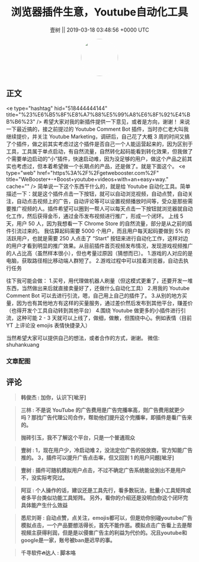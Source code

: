 <h1 align="center">浏览器插件生意，Youtube自动化工具</h1>




<p align="center">
    <a>壹树 || 2019-03-18 03:48:56 &#43;0000 UTC</a>
</p>

<div align="center">
    <img src="https://images.zsxq.com/Fsq9FGqr0sJ_wXToibsA8GVJ47u_?e=1590940799&amp;token=kIxbL07-8jAj8w1n4s9zv64FuZZNEATmlU_Vm6zD:T6psMRO0HZX3j0qAb-fNIw2j2wQ=" width="100" height="100" style="border:1px solid;border-radius:50%; color:#ffffff"/>
</div>




## 正文

<div>
&lt;e type=&#34;hashtag&#34; hid=&#34;518444444144&#34; title=&#34;%23%E6%B5%8F%E8%A7%88%E5%99%A8%E6%8F%92%E4%BB%B6%23&#34; /&gt; 
希望大家对我的新插件提供一下意见，或者是方向，谢谢！
来说一下最近搞的，接之前提过的 Youtube Comment Bot 插件，当时亦仁老大叫我继续提价，并关注 Youtube Marketing，调研后，自己花了大概 3 周的时间又搞了个插件，做之前其实考虑过这个插件是否自己一个人能运营起来的，因为区别于工具，工具属于单点启动，有自然流量，自然转化起码能看到转化效果，但我做了个需要单边启动的“小”插件，快速启动难，因为没足够的用户，做这个产品之前其实也考虑过，但本着希望做一个长期点的产品，还是做了。就是下面这个。
&lt;e type=&#34;web&#34; href=&#34;https%3A%2F%2Fgetwebooster.com%2F&#34; title=&#34;WeBooster&#43;-&#43;Boost&#43;youtube&#43;videos&#43;with&#43;an&#43;easy&#43;way.&#34; cache=&#34;&#34; /&gt;
简单说一下这个东西干什么的，就是给 Youtube 自动化工具。简单描述一下：就是这个插件点击一下按钮，就可以自动浏览视频，自动点赞，自动关注，自动点击视频上的广告，自动评论等可以设置视频播放时间等，受众是那些需要推广视频的人。插件希望可以圈到一帮人可以每天点击一下按钮就浏览器就自动化工作，然后获得金币，通过金币发布视频进行推广，形成一个闭环。
上线 5 天，用户 50 人，因为我想看一下 Chrome Store 的自然流量，部分是从之前的插件引流过来的。
我估算起码需要 5000 个用户，而且用户每天起码要做到 5% 的活跃用户，也就是需要 250 人点击了 “Start” 按钮来进行自动化工作，这样对边的用户才看到明显的推广效果。从目前插件首页视频发布情况，发现游戏视频推广的人占比高（虽然样本很小），但也考量过原因（猜想而已）。
1.游戏的人对应的是电脑，获取路径相比移动端人群短了。
2.游戏过程中可以挂着浏览器，自动去执行任务

往下我可能会做：
1.买号，用代理做机器人刷量（但这模式更重了，还要开发一堆东西，当然做出来后就直接卖量好了，还做什么自动化工具）
2.用我的 Youtube Comment Bot 可以去进行引流，嗯，自己用上自己的插件了。
3.从别的地方买量，因为也有其他地方有这样的买量服务，通过差价然后发布到其他平台，赚差价（也得开发个工具自动转到其他平台）
4.围绕 Youtube 做更多的小插件进行引流，这种可能 2 - 3 天就可以上线了，做细，做散，但围绕中心。例如表情（目前YT 上评论没 emojis 表情快捷录入）

当然希望大家可以提供自己的想法，或者合作的方式，谢谢。
微信: shuhankuang
</div>

### 文章配图

<div class="image" align="center">

</div>


## 评论

<div align="left">
<div>

<blockquote >
<span> <strong>韩俊杰 : 加你，认识下[呲牙] </strong></span>
</blockquote>

<blockquote >
<span> <strong>三林 : 不是说 YouTube 的广告费用是广告完播率高，则广告费用就更少吗？那找广告代理公司合作，帮助他们提升这个完播率，即插件是看广告来的。 

抛砖引玉，我不了解这个平台，只是一个普通观众 </strong></span>
</blockquote>

<blockquote >
<span> <strong>壹树 : 1，现在用户少，冷启动难
2，没法定位广告的投放商，官方知能广告推的。
3，插件可以提升广告点击率，但又回到 1 的用户问题[呲牙] </strong></span>
</blockquote>

<blockquote >
<span> <strong>壹树 : 插件可随机模拟用户点击，不过不确定广告系统能设別出不是用户不，没实际考究过。 </strong></span>
</blockquote>

<blockquote >
<span> <strong>阿豆 : 个人操作的话，建议还是工具先行，看多数玩法，批量小工具矩阵或者多平台类似功能工具矩阵。
另外，看你的介绍还是没明白你这个闭环完具体能产生什么效益 </strong></span>
</blockquote>

<blockquote >
<span> <strong>悉尼刘哥 : 自动点赞，点关注，emojis都可以，但是劝你别碰youtube广告模拟点击，一个产品要想活得长，首先不能作恶。模拟点击广告看上去是帮视频主获得利润，但是是以侵害广告主的利益为代价的。况且youtube和google是一家，账号被ban是迟早的事。 </strong></span>
</blockquote>

<blockquote >
<span> <strong>千寻软件🔥达人 : 脚本咯 </strong></span>
</blockquote>

</div>
</div>